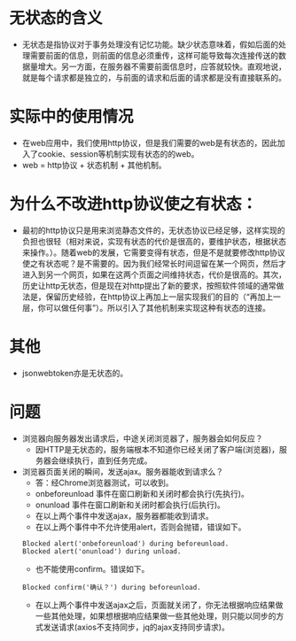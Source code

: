 # 无状态的含义
* 无状态是指协议对于事务处理没有记忆功能。缺少状态意味着，假如后面的处理需要前面的信息，则前面的信息必须重传，这样可能导致每次连接传送的数据量增大。另一方面，在服务器不需要前面信息时，应答就较快。直观地说，就是每个请求都是独立的，与前面的请求和后面的请求都是没有直接联系的。

# 实际中的使用情况
* 在web应用中，我们使用http协议，但是我们需要的web是有状态的，因此加入了cookie、session等机制实现有状态的的web。
* web = http协议 + 状态机制 + 其他机制。

# 为什么不改进http协议使之有状态：
* 最初的http协议只是用来浏览静态文件的，无状态协议已经足够，这样实现的负担也很轻（相对来说，实现有状态的代价是很高的，要维护状态，根据状态来操作。）。随着web的发展，它需要变得有状态，但是不是就要修改http协议使之有状态呢？是不需要的。因为我们经常长时间逗留在某一个网页，然后才进入到另一个网页，如果在这两个页面之间维持状态，代价是很高的。其次，历史让http无状态，但是现在对http提出了新的要求，按照软件领域的通常做法是，保留历史经验，在http协议上再加上一层实现我们的目的（“再加上一层，你可以做任何事”）。所以引入了其他机制来实现这种有状态的连接。

# 其他
* jsonwebtoken亦是无状态的。

# 问题
* 浏览器向服务器发出请求后，中途关闭浏览器了，服务器会如何反应？
    - 因HTTP是无状态的，服务端根本不知道你已经关闭了客户端(浏览器)，服务器会继续执行，直到任务完成。
* 浏览器页面关闭的瞬间，发送ajax。服务器能收到请求么？
    - 答：经Chrome浏览器测试，可以收到。
    - onbeforeunload 事件在窗口刷新和关闭时都会执行(先执行)。
    - onunload 事件在窗口刷新和关闭时都会执行(后执行)。
    - 在以上两个事件中发送ajax，服务器都能收到请求。
    - 在以上两个事件中不允许使用alert，否则会抛错，错误如下。
    ```
    Blocked alert('onbeforeunload') during beforeunload.
    Blocked alert('onunload') during unload.
    ```
    - 也不能使用confirm。错误如下。
    ```
    Blocked confirm('确认？') during beforeunload.
    ```
    - 在以上两个事件中发送ajax之后，页面就关闭了，你无法根据响应结果做一些其他处理，如果想根据响应结果做一些其他处理，则只能以同步的方式发送请求(axios不支持同步，jq的ajax支持同步请求)。
